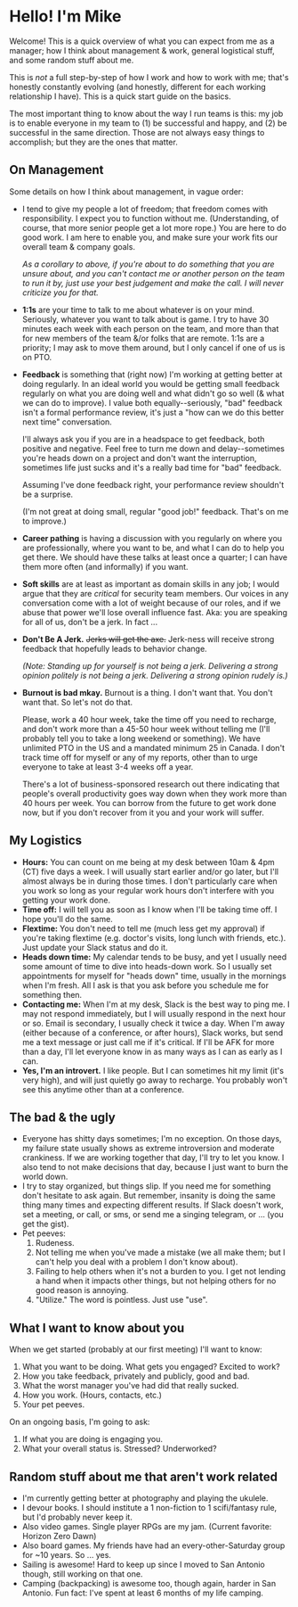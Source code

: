 # Hello!  I'm Mike
Welcome!  This is a quick overview of what you can expect from me as a manager; how I think about management & work, general logistical stuff, and some random stuff about me.

This is _not_ a full step-by-step of how I work and how to work with me; that's honestly constantly evolving (and honestly, different for each working relationship I have).  This is a quick start guide on the basics.

The most important thing to know about the way I run teams is this: my job is to enable everyone in my team to (1) be successful and happy, and (2) be successful in the same direction.  Those are not always easy things to accomplish; but they are the ones that matter.

## On Management
Some details on how I think about management, in vague order:
* I tend to give my people a lot of freedom; that freedom comes with responsibility.  I expect you to function without me.  (Understanding, of course, that more senior people get a lot more rope.)  You are here to do good work.  I am here to enable you, and make sure your work fits our overall team & company goals.

    _As a corollary to above, if you're about to do something that you are unsure about, and you can't contact me or another person on the team to run it by, just use your best judgement and make the call.  I will never criticize you for that._
* **1:1s** are your time to talk to me about whatever is on your mind.  Seriously, whatever you want to talk about is game.  I try to have 30 minutes each week with each person on the team, and more than that for new members of the team &/or folks that are remote.  1:1s are a priority; I may ask to move them around, but I only cancel if one of us is on PTO.
* **Feedback** is something that (right now) I'm working at getting better at doing regularly.  In an ideal world you would be getting small feedback regularly on what you are doing well and what didn't go so well (& what we can do to improve).  I value both equally--seriously, "bad" feedback isn't a formal performance review, it's just a "how can we do this better next time" conversation.  

    I'll always ask you if you are in a headspace to get feedback, both positive and negative.  Feel free to turn me down and delay--sometimes you're heads down on a project and don't want the interruption, sometimes life just sucks and it's a really bad time for "bad" feedback. 
    
    Assuming I've done feedback right, your performance review shouldn't be a surprise.
    
    (I'm not great at doing small, regular "good job!" feedback.  That's on me to improve.)
* **Career pathing** is having a discussion with you regularly on where you are professionally, where you want to be, and what I can do to help you get there.  We should have these talks at least once a quarter; I can have them more often (and informally) if you want.
* **Soft skills** are at least as important as domain skills in any job; I would argue that they are _critical_ for security team members.  Our voices in any conversation come with a lot of weight because of our roles, and if we abuse that power we'll lose overall influence fast.  Aka: you are speaking for all of us, don't be a jerk.  In fact ...
* **Don't Be A Jerk.**  ~~Jerks will get the axe.~~ Jerk-ness will receive strong feedback that hopefully leads to behavior change.

    _(Note: Standing up for yourself is not being a jerk.  Delivering a strong opinion politely is not being a jerk.  Delivering a strong opinion rudely is.)_
* **Burnout is bad mkay.** Burnout is a thing.  I don't want that.  You don't want that.  So let's not do that.

    Please, work a 40 hour week, take the time off you need to recharge, and don't work more than a 45-50 hour week without telling me (I'll probably tell you to take a long weekend or something).  We have unlimited PTO in the US and a mandated minimum 25 in Canada.  I don't track time off for myself or any of my reports, other than to urge everyone to take at least 3-4 weeks off a year.
    
    There's a lot of business-sponsored research out there indicating that people's overall productivity goes way down when they work more than 40 hours per week.  You can borrow from the future to get work done now, but if you don't recover from it you and your work will suffer.


## My Logistics
* **Hours:** You can count on me being at my desk between 10am & 4pm (CT) five days a week.  I will usually start earlier and/or go later, but I'll almost always be in during those times.  I don't particularly care when you work so long as your regular work hours don't interfere with you getting your work done.
* **Time off:** I will tell you as soon as I know when I'll be taking time off.  I hope you'll do the same.
* **Flextime:** You don't need to tell me (much less get my approval) if you're taking flextime (e.g. doctor's visits, long lunch with friends, etc.).  Just update your Slack status and do it.
* **Heads down time:** My calendar tends to be busy, and yet I usually need some amount of time to dive into heads-down work.  So I usually set appointments for myself for "heads down" time, usually in the mornings when I'm fresh.  All I ask is that you ask before you schedule me for something then.
* **Contacting me:** When I'm at my desk, Slack is the best way to ping me.  I may not respond immediately, but I will usually respond in the next hour or so.  Email is secondary, I usually check it twice a day.  When I'm away (either because of a conference, or after hours), Slack works, but send me a text message or just call me if it's critical.  If I'll be AFK for more than a day, I'll let everyone know in as many ways as I can as early as I can.
* **Yes, I'm an introvert.**  I like people.  But I can sometimes hit my limit (it's very high), and will just quietly go away to recharge.  You probably won't see this anytime other than at a conference.

## The bad & the ugly
* Everyone has shitty days sometimes; I'm no exception.  On those days, my failure state usually shows as extreme introversion and moderate crankiness.  If we are working together that day, I'll try to let you know.  I also tend to not make decisions that day, because I just want to burn the world down.
* I try to stay organized, but things slip.  If you need me for something don't hesitate to ask again.  But remember, insanity is doing the same thing many times and expecting different results.  If Slack doesn't work, set a meeting, or call, or sms, or send me a singing telegram, or ... (you get the gist).
* Pet peeves:
    1. Rudeness.
    2. Not telling me when you've made a mistake (we all make them; but I can't help you deal with a problem I don't know about).
    3. Failing to help others when it's not a burden to you.  I get not lending a hand when it impacts other things, but not helping others for no good reason is annoying.
    4. "Utilize."  The word is pointless.  Just use "use".

## What I want to know about you
When we get started (probably at our first meeting) I'll want to know:
1. What you want to be doing.  What gets you engaged?  Excited to work?
2. How you take feedback, privately and publicly, good and bad.
3. What the worst manager you've had did that really sucked.
4. How you work. (Hours, contacts, etc.)
5. Your pet peeves.

On an ongoing basis, I'm going to ask:
1. If what you are doing is engaging you.
2. What your overall status is.  Stressed?  Underworked?

## Random stuff about me that aren't work related
* I'm currently getting better at photography and playing the ukulele.
* I devour books.  I should institute a 1 non-fiction to 1 scifi/fantasy rule, but I'd probably never keep it.
* Also video games.  Single player RPGs are my jam.  (Current favorite: Horizon Zero Dawn)
* Also board games.  My friends have had an every-other-Saturday group for ~10 years.  So ... yes.
* Sailing is awesome!  Hard to keep up since I moved to San Antonio though, still working on that one.
* Camping (backpacking) is awesome too, though again, harder in San Antonio.  Fun fact: I've spent at least 6 months of my life camping.
